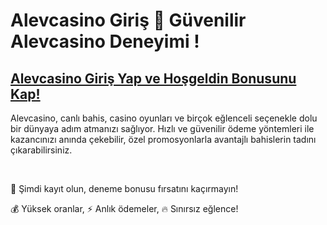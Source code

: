 # Alevcasino Giriş 🎲 Güvenilir Alevcasino Deneyimi !

## [Alevcasino Giriş Yap ve Hoşgeldin Bonusunu Kap!](https://winzhub.org/?utm_source=Alevcasino&utm_medium=referral)

Alevcasino, canlı bahis, casino oyunları ve birçok eğlenceli seçenekle dolu bir dünyaya adım atmanızı sağlıyor. Hızlı ve güvenilir ödeme yöntemleri ile kazancınızı anında çekebilir, özel promosyonlarla avantajlı bahislerin tadını çıkarabilirsiniz. 

<br>

🎁 Şimdi kayıt olun, deneme bonusu fırsatını kaçırmayın!

💰 Yüksek oranlar, ⚡ Anlık ödemeler, 🔥 Sınırsız eğlence!
